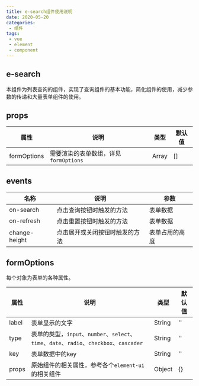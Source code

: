 ```yaml
---
title: e-search组件使用说明
date: 2020-05-20
categories:
 - 组件
tags:
 - vue
 - element
 - component
---
```


## e-search
本组件为列表查询的组件，实现了查询组件的基本功能，简化组件的使用，减少参数的传递和大量表单组件的使用。

## props

属性|说明|类型|默认值
-|-|-|-
formOptions|需要渲染的表单数组，详见`formOptions`|Array|[]

## events

名称|说明|参数
-|-|-
on-search|点击查询按钮时触发的方法|表单数据
on-refresh|点击重置按钮时触发的方法|表单数据
change-height|点击展开或关闭按钮时触发的方法|表单占用的高度

## formOptions
每个对象为表单的各种属性。

属性|说明|类型|默认值
-|-|-|-
label|表单显示的文字|String|''
type|表单的类型，`input`、`number`、`select`、`time`、`date`、`radio`、`checkbox`、`cascader`|String|''
key|表单数据中的key|String|''
props|原始组件的相关属性，参考各个`element-ui`的相关组件|Object|{}